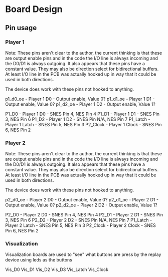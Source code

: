 # Board Design

## Pin usage

### Player 1

Note: These pins aren't clear to the author, the current thinking is that these are output enable pins and in the code the I/O line is always incoming and the D0/D1 is always outgoing. It also appears that these pins have a constant value. They may also be direction select for bidirectional buffers. At least I/O line in the PCB was actually hooked up in way that it could be used in both directions.

The device does work with these pins not hooked to anything.

p1_d0_oe - Player 1 D0 - Output enable, Value 0?
p1_d1_oe - Player 1 D1 - Output enable, Value 0?
p1_d2_oe - Player 1 D2 - Output enable, Value 1?

P1_D0 - Player 1 D0 - SNES Pin 4, NES Pin 4
P1_D1 - Player 1 D1 - SNES Pin 3, NES Pin 6
P1_D2 - Player 1 D2 - SNES Pin N/A, NES Pin 7
P1_Latch - Player 1 Latch - SNES Pin 5, NES Pin 3
P2_Clock - Player 1 Clock - SNES Pin 6, NES Pin 2

### Player 2

Note: These pins aren't clear to the author, the current thinking is that these are output enable pins and in the code the I/O line is always incoming and the D0/D1 is always outgoing. It also appears that these pins have a constant value. They may also be direction select for bidirectional buffers. At least I/O line in the PCB was actually hooked up in way that it could be used in both directions.

The device does work with these pins not hooked to anything.

p2_d0_oe - Player 2 D0 - Output enable, Value 0?
p2_d1_oe - Player 2 D1 - Output enable, Value 0?
p2_d2_oe - Player 2 D2 - Output enable, Value 1?

P2_D0 - Player 2 D0 - SNES Pin 4, NES Pin 4
P2_D1 - Player 2 D1 - SNES Pin 3, NES Pin 6
P2_D2 - Player 2 D2 - SNES Pin N/A, NES Pin 7
P1_Latch - Player 2 Latch - SNES Pin 5, NES Pin 3
P2_Clock - Player 2 Clock - SNES Pin 6, NES Pin 2

### Visualization

Visualization boards are used to "see" what buttons are press by the replay device using leds as the buttons

Vis_D0
Vis_D1
Vis_D2
Vis_D3
Vis_Latch
Vis_Clock
